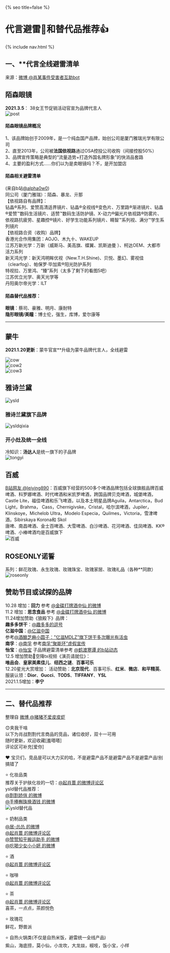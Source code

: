 {% seo title=false %}
# 代言避雷👋和替代品推荐👍   
{% include nav.html %}  

## 一、**代言全线避雷清单   

来源：[微博 @肖某事件受害者互助bot](https://m.weibo.cn/status/4559615717021182)       
## 陌森眼镜    
**2021.3.5**： 38女王节促销活动官宣为品牌代言人     
![post](http://i1.fuimg.com/731395/649009274ee1d182.jpg)        

#### 陌森眼镜品牌概况    
1、该品牌始创于2009年，是一个纯血国产品牌，始创公司是厦门雅瑞光学有限公司     
2、直至2013年，公司被**法国依视路**通过OSA控投公司收购（间接控股50%）    
3、品牌宣传策略是典型的“流量造势+打造外国名牌形象”的快消品套路   
4、主要的盈利方式……你们以为是卖眼镜吗？不，是开加盟店       

#### 陌森相关避雷清单   
(来自b站[@alpha0w0]())     
同公司（厦门雅瑞）：陌森、暴龙、亓那        
【依视路自有品牌】：        
钻晶®系列、爱赞高清适界镜片、钻晶®全视线®变色片、万里路®渐进镜片、钻晶®爱赞™数码生活镜片、适赞™数码生活防护镜、X-动力®偏光片依视路®防雾片、依视路抗疲劳、星趣控®镜片、好学生功能系列镜片、睛智™系列视、满分™学生系列镜片      
【依视路合资（收购）品牌】   
香港光合作用集团：AOJO、木九十、WAKEUP    
江苏万新光学：万新（威斯马、美高旗、蝶翼、凯斯迪曼 ）、柯达OEM、大都市活力系列       
新天鸿光学：新天鸿明眸优视（New.T.H.Shine)、贝悦、墨幻、雾视佳（clearfog）、帕保罗·毕加索®阳光防护系列      
特视拉、万里鸿、“臻”系列（太多了剩下的看图5吧）         
江苏优立光学、奥天光学等         
丹阳奥尔帝光学：ILT      

#### 陌森替代品推荐：    
**眼镜**：蔡司、豪雅、明月、康耐特      
**隐形眼镜/美瞳**：博士伦，强生，库博，爱尔康等     

***     

## 蒙牛      
**2021.1.20更新**：蒙牛官宣\*\*升级为蒙牛品牌代言人，全线避雷      

![cow](http://i2.tiimg.com/731395/a02fd185d2d95c78.jpg)    
![cow2](http://i2.tiimg.com/731395/494935d3f3a31fe2.jpg)      
![cow3](http://i2.tiimg.com/731395/53e695257ec07900.jpg)        
## 雅诗兰黛   

![ysld](http://i2.tiimg.com/731395/a7bfcd1b5f1dae75.jpg)            

### 雅诗兰黛旗下品牌      
![ysldqixia](http://i2.tiimg.com/731395/0ebcfdded04f9e4e.jpg)     
    
### 开小灶及统一全线      
冷知识：**汤达人**是统一旗下的子品牌     
![tongyi](http://i1.fuimg.com/731395/37067a5275f90dcd.png)         
## 百威    
[B站网友 @leiying890](#)：百威旗下经营的500多个啤酒品牌包括全球旗舰品牌百威啤酒、科罗娜啤酒、时代啤酒和米凯罗啤酒，跨国品牌贝克啤酒，城堡啤酒，Castle Lite，福佳啤酒和乐飞啤酒，以及本土明星品牌Aguila，Antarctica，Bud Light，Brahma， Cass，Chernigivske，Cristal，哈尔滨啤酒，Jupiler，Klinskoye，Michelob Ultra，Modelo Especia，Quilmes，Victoria，雪津啤酒，Sibirskaya Korona和 Skol             
唐啤、南昌啤酒、金士百啤酒、大雪啤酒、白沙啤酒、花河啤酒、佳凤啤酒、KK®啤酒、小棒啤酒均是百威旗下       
![百威](http://i2.tiimg.com/731395/060a8ee8f4d03250.png)       

## ROSEONLY诺誓    
系列：鲜花玫瑰、永生玫瑰、玫瑰珠宝、玫瑰家居、玫瑰礼品（各种\*\*同款）      
![roseonly](http://i2.tiimg.com/731395/435fbfd63dab6ee2.png)       

## 赞助节目或试探的品牌    

10.28 增加：**回力**  参考 [@金碟打牌酒中仙 的微博](https://m.weibo.cn/status/4565127972783179)      
11.2 增加：**思念食品**  参考 [@金碟打牌酒中仙 的微博](https://m.weibo.cn/status/4566932932791812)     
11.24增加赞助《狼殿下》品牌：      
**趣多多饼干**：[@趣多多的逗号](https://weibo.com/u/3273854232)    
**亿滋中国**：[@亿滋中国](https://weibo.com/mdlzchina)     
参考[@酒酿芝麻小圆子：”亿滋MDLZ”旗下饼干多次曝光有活虫](https://m.weibo.cn/status/4575141914478514?)    
**南孚**：[@南孚](https://weibo.com/nanfuyouliliang) 参考[南孚“聚能环”虚假宣传](https://m.weibo.cn/status/4575630518391930?)    
**怡宝**：[@怡宝](https://weibo.com/u/3284695437) 子品牌避雷清单参考 [@鹤渡寒谭 的b站动态](https://t.bilibili.com/461531589287633191)      
12.5 增加赞助🥔空降tx视频《演员请就位》：    
**唯品会**、**皇家美素佳儿**、**纽西之谜**、**百事可乐**    
12.20星光大赏增加：
活动赞助：**北京现代**、百事可乐、**红米**、**微店**、**和平精英**、         
服装认领：**Dior**、**Gucci**、**TODS**、**TIFFANY**、**YSL**             
2021.1.5增加：**李宁**       

***  

## 二、替代品推荐    

整理自 [微博 @猪猪不爱皮皮虾](https://m.weibo.cn/7415302407/4559722441869410)          

😊夹我干啥     
以下为肖战割割代言商品的竞品，诸位收好，双十一可用     
随时更新，欢迎收藏[羞嗒嗒]   
评论区可补充[爱你]  

❤️ 宝贝们，竞品是可以大力买的哈，不是避雷产品不是避雷产品不是避雷产品!别搞错了    

⭐ 化妆品类       
推荐关于护肤化妆的一切：[@起肖蔷 的微博评论区](http://t.cn/A62UosGX)       
ysld替代品推荐：      
[@割割娇俏 的微博](http://t.cn/A64XBz5V)      
[@手捧槲珠换酒钱 的微博](http://t.cn/A6bLu605)   
![ysld替代品](http://i2.tiimg.com/731395/869973e3b552f571.jpg)     

⭐ 奶制品类      
[@居-怂怂 的微博](http://t.cn/A6U44Z54)   
[@起肖蔷 的微博评论区](http://t.cn/A6UbIeZK)   
[@赞赞知乎搬运助手 的微博](http://t.cn/A6b9yJUO)     
[@吃喝少女小小妍 的微博](https://m.weibo.cn/status/4571295079729067)     

⭐ 酒         
[@起肖蔷 的微博评论区](http://t.cn/A644u2WF)      

⭐ 咖啡       
[@起肖蔷 的微博评论区](http://t.cn/A644uUf1)      

⭐ 茶      
[@起肖蔷 的微博评论区](http://t.cn/A644gtQ0)      
喜茶，一点点，茶颜悦色     

⭐ 玫瑰花    
鲜花，野兽派     

⭐ 自热火锅类(不仅是自热米饭，避雷统一全线产品)     
紫山，海底捞，莫小仙，小龙坎，大龙燚，椒吱，饭小宝，小样      
